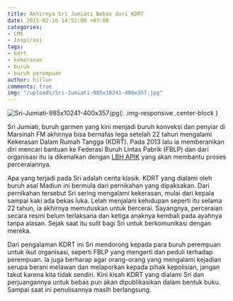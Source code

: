 ```yaml
---
title: Akhirnya Sri Jumiati Bebas dari KDRT
date: 2015-02-16 14:52:00 +07:00
categories:
- CMS
- Inspirasi
tags:
- kdrt
- kekerasan
- buruh
- buruh perempuan
author: hillun
comments: true
img: "/uploads/Sri-Jumiati-985x10241-400x357.jpg"
---
```


![Sri-Jumiati-985x10241-400x357.jpg](/uploads/Sri-Jumiati-985x10241-400x357.jpg){: .img-responsive .center-block }

Sri Jumiati, buruh garmen yang kini menjadi buruh konveksi dan penyiar di Marsinah FM akhirnya bisa bernafas lega setelah 22 tahun mengalami Kekerasan Dalam Rumah Tangga (KDRT). Pada 2013 lalu ia memberanikan diri mencari bantuan ke Federasi Buruh Lintas Pabrik (FBLP) dan dari organisasi itu ia dikenalkan dengan [LBH APIK](http://www.lbh-apik.or.id/) yang akan membantu proses perceraiannya.

Apa yang terjadi pada Sri adalah cerita klasik. KDRT yang dialami oleh buruh asal Madiun ini bermula dari pernikahan yang dipaksakan. Dari pernikahan tersebut Sri sering mengalami kekerasan, mulai dari kepala sampai kaki ada bekas luka. Lelah menjalani kehidupan seperti itu selama 22 tahun, ia akhirnya memutuskan untuk bercerai. Sayangnya, perceraian secara resmi belum terlaksana dan ketiga anaknya kembali pada ayahnya tanpa alasan. Sejak saat itu sulit bagi Sri untuk berkomunikasi dengan mereka.

Dari pengalaman KDRT ini Sri mendorong kepada para buruh perempuan untuk ikut organisasi, seperti FBLP yang mengerti dan peduli terhadap perempuan. Ia juga berharap agar orang-orang yang mengalami kejadian serupa berani melawan dan melaporkan kepada pihak kepolisian, jangan takut karena kita tidak sendiri. Kini kisah KDRT yang dialami Sri dan perjuangannya untuk bebas pun akan dipublikasikan dalam bentuk buku. Sampai saat ini penulisannya masih berlangsung.